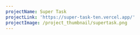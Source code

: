 ```yaml
---
projectName: Super Task
projectLink: 'https://super-task-ten.vercel.app/'
projectImage: /project_thumbnail/supertask.png
---
```


